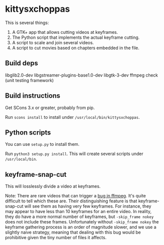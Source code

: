 # kittysxchoppas

This is several things:

1.  A GTK+ app that allows cutting videos at keyframes.
2.  The Python script that implements the actual keyframe cutting.
3.  A script to scale and join several videos.
4.  A script to cut movies based on chapters embedded in the file.

Build deps
----------

libglib2.0-dev
libgstreamer-plugins-base1.0-dev
libgtk-3-dev
ffmpeg
check (unit testing framework)

Build instructions
------------------

Get SCons 3.x or greater, probably from pip.

Run `scons install` to install under `/usr/local/bin/kittysxchoppas`.

Python scripts
--------------

You can use `setup.py` to install them.

Run `python3 setup.py install`.  This will create several scripts under
`/usr/local/bin`.



## keyframe-snap-cut

This will losslessly divide a video at keyframes.


Note: There are rare videos that can trigger a [bug in
ffmpeg](https://trac.ffmpeg.org/ticket/8820).  It's quite difficult to tell
which these are.  Their distinguishing feature is that keyframe-snap-cut will
see them as having very few keyframes.  For instance, they may appear to have
less than 10 keyframes for an entire video.  In reality, they do have a more
normal number of keyframes, but `-skip_frame nokey` does not include these
frames.  Unfortunately without `-skip_frame nokey` the keyframe gathering
process is an order of magnitude slower, and we use a slightly naive strategy,
meaning that dealing with this bug would be prohibitive given the tiny number of
files it affects.
